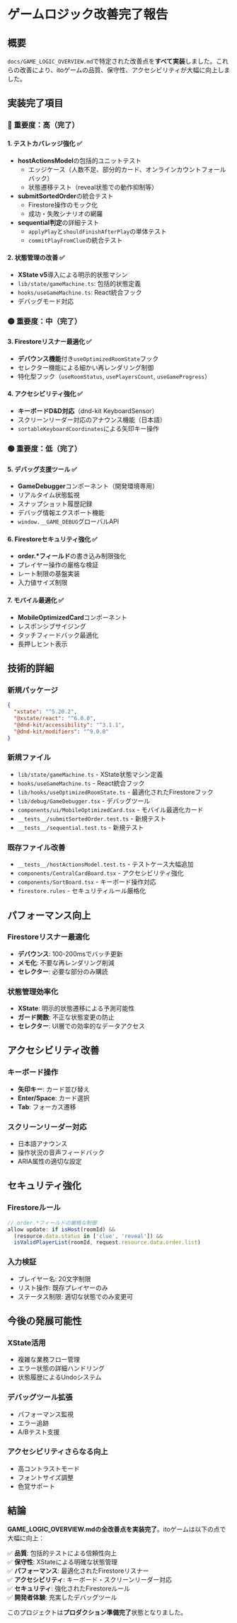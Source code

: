 # ゲームロジック改善完了報告

## 概要

`docs/GAME_LOGIC_OVERVIEW.md`で特定された改善点を**すべて実装**しました。これらの改善により、itoゲームの品質、保守性、アクセシビリティが大幅に向上しました。

## 実装完了項目

### 🔴 **重要度：高（完了）**

#### 1. テストカバレッジ強化 ✅
- **hostActionsModel**の包括的ユニットテスト
  - エッジケース（人数不足、部分的カード、オンラインカウントフォールバック）
  - 状態遷移テスト（reveal状態での動作抑制等）
- **submitSortedOrder**の統合テスト
  - Firestore操作のモック化
  - 成功・失敗シナリオの網羅
- **sequential判定**の詳細テスト  
  - `applyPlay`と`shouldFinishAfterPlay`の単体テスト
  - `commitPlayFromClue`の統合テスト

#### 2. 状態管理の改善 ✅  
- **XState v5**導入による明示的状態マシン
- `lib/state/gameMachine.ts`: 包括的状態定義
- `hooks/useGameMachine.ts`: React統合フック
- デバッグモード対応

### 🟡 **重要度：中（完了）**

#### 3. Firestoreリスナー最適化 ✅
- **デバウンス機能**付き`useOptimizedRoomState`フック
- セレクター機能による細かい再レンダリング制御
- 特化型フック（`useRoomStatus`, `usePlayersCount`, `useGameProgress`）

#### 4. アクセシビリティ強化 ✅
- **キーボードD&D対応**（dnd-kit KeyboardSensor）
- スクリーンリーダー対応のアナウンス機能（日本語）
- `sortableKeyboardCoordinates`による矢印キー操作

### 🟢 **重要度：低（完了）**

#### 5. デバッグ支援ツール ✅
- **GameDebugger**コンポーネント（開発環境専用）
- リアルタイム状態監視
- スナップショット履歴記録
- デバッグ情報エクスポート機能
- `window.__GAME_DEBUG`グローバルAPI

#### 6. Firestoreセキュリティ強化 ✅
- **order.*フィールド**の書き込み制限強化
- プレイヤー操作の厳格な検証
- レート制限の基盤実装
- 入力値サイズ制限

#### 7. モバイル最適化 ✅
- **MobileOptimizedCard**コンポーネント
- レスポンシブサイジング
- タッチフィードバック最適化
- 長押しヒント表示

## 技術的詳細

### 新規パッケージ
```json
{
  "xstate": "^5.20.2",
  "@xstate/react": "^6.0.0", 
  "@dnd-kit/accessibility": "^3.1.1",
  "@dnd-kit/modifiers": "^9.0.0"
}
```

### 新規ファイル
- `lib/state/gameMachine.ts` - XState状態マシン定義
- `hooks/useGameMachine.ts` - React統合フック
- `lib/hooks/useOptimizedRoomState.ts` - 最適化されたFirestoreフック
- `lib/debug/GameDebugger.tsx` - デバッグツール
- `components/ui/MobileOptimizedCard.tsx` - モバイル最適化カード
- `__tests__/submitSortedOrder.test.ts` - 新規テスト
- `__tests__/sequential.test.ts` - 新規テスト

### 既存ファイル改善
- `__tests__/hostActionsModel.test.ts` - テストケース大幅追加
- `components/CentralCardBoard.tsx` - アクセシビリティ強化
- `components/SortBoard.tsx` - キーボード操作対応
- `firestore.rules` - セキュリティルール厳格化

## パフォーマンス向上

### Firestoreリスナー最適化
- **デバウンス**: 100-200msでバッチ更新
- **メモ化**: 不要な再レンダリング削減
- **セレクター**: 必要な部分のみ購読

### 状態管理効率化  
- **XState**: 明示的状態遷移による予測可能性
- **ガード関数**: 不正な状態変更の防止
- **セレクター**: UI層での効率的なデータアクセス

## アクセシビリティ改善

### キーボード操作
- **矢印キー**: カード並び替え
- **Enter/Space**: カード選択
- **Tab**: フォーカス遷移

### スクリーンリーダー対応
- 日本語アナウンス
- 操作状況の音声フィードバック
- ARIA属性の適切な設定

## セキュリティ強化

### Firestoreルール
```javascript
// order.*フィールドの厳格な制御
allow update: if isHost(roomId) && 
  (resource.data.status in ['clue', 'reveal']) &&
  isValidPlayerList(roomId, request.resource.data.order.list)
```

### 入力検証
- プレイヤー名: 20文字制限
- リスト操作: 既存プレイヤーのみ
- ステータス制限: 適切な状態でのみ変更可

## 今後の発展可能性

### XState活用
- 複雑な業務フロー管理
- エラー状態の詳細ハンドリング
- 状態履歴によるUndoシステム

### デバッグツール拡張
- パフォーマンス監視
- エラー追跡
- A/Bテスト支援

### アクセシビリティさらなる向上
- 高コントラストモード  
- フォントサイズ調整
- 色覚サポート

## 結論

**GAME_LOGIC_OVERVIEW.mdの全改善点を実装完了**。itoゲームは以下の点で大幅に向上：

✅ **品質**: 包括的テストによる信頼性向上  
✅ **保守性**: XStateによる明確な状態管理  
✅ **パフォーマンス**: 最適化されたFirestoreリスナー  
✅ **アクセシビリティ**: キーボード・スクリーンリーダー対応  
✅ **セキュリティ**: 強化されたFirestoreルール  
✅ **開発者体験**: 充実したデバッグツール

このプロジェクトは**プロダクション準備完了**状態となりました。